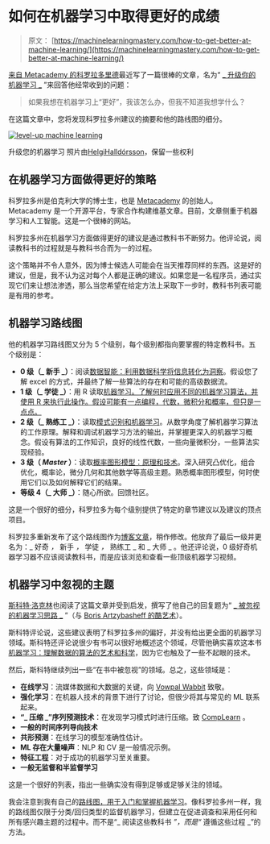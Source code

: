 # 如何在机器学习中取得更好的成绩

> 原文： [https://machinelearningmastery.com/how-to-get-better-at-machine-learning/](https://machinelearningmastery.com/how-to-get-better-at-machine-learning/)

[来自 Metacademy 的科罗拉多里德](http://obphio.us/)最近写了一篇很棒的文章，名为“ [_ 升级你的机器学习 _](http://metacademy.org/roadmaps/cjrd/level-up-your-ml) ”来回答他经常收到的问题：

> 如果我想在机器学习上“更好”，我该怎么办，但我不知道我想学什么？

在这篇文章中，您将发现科罗拉多州建议的摘要和他的路线图的细分。

[![level-up machine learning](img/7ef4d5767c376af4000a99bf27b9654b.jpg)](https://3qeqpr26caki16dnhd19sv6by6v-wpengine.netdna-ssl.com/wp-content/uploads/2014/08/level-up-machine-learning.jpg)

升级您的机器学习
照片由[HelgiHalldórsson](https://www.flickr.com/photos/8058853@N06/4393957264)，保留一些权利

## 在机器学习方面做得更好的策略

科罗拉多州是伯克利大学的博士生，也是 [Metacademy](http://www.metacademy.org/) 的创始人。 Metacademy 是一个开源平台，专家合作构建维基文章。目前，文章侧重于机器学习和人工智能。这是一个很棒的网站。

科罗拉多州在机器学习方面做得更好的建议是通过教科书不断努力。他评论说，阅读教科书的过程就是与教科书合而为一的过程。

这个策略并不令人意外，因为博士候选人可能会在当天推荐同样的东西。这是好的建议，但是，我不认为这对每个人都是正确的建议。如果您是一名程序员，通过实现它们来让想法渗透，那么当您希望在给定方法上采取下一步时，教科书列表可能是有用的参考。

## 机器学习路线图

他的机器学习路线图又分为 5 个级别，每个级别都指向要掌握的特定教科书。五个级别是：

*   **0 级（_ 新手 _）**：阅读[数据智能：利用数据科学将信息转化为洞察](http://www.amazon.com/dp/111866146X?tag=inspiredalgor-20)。假设您了解 excel 的方式，并最终了解一些算法的存在和可能的高级数据流。
*   **1 级（_ 学徒 _）**：用 R 读取[机器学习。了解何时应用不同的机器学习算法，并使用 R 来执行此操作。假设可能有一点编程，代数，微积分和概率，但只是一点点。](http://www.amazon.com/dp/1782162143?tag=inspiredalgor-20)
*   **2 级（_ 熟练工 _）**：读取[模式识别和机器学习](http://www.amazon.com/dp/0387310738?tag=inspiredalgor-20)。从数学角度了解机器学习算法的工作原理。解释和调试机器学习方法的输出，并掌握更深入的机器学习概念。假设有算法的工作知识，良好的线性代数，一些向量微积分，一些算法实现经验。
*   **3 级（ _Master_ ）**：读取[概率图形模型：原理和技术](http://www.amazon.com/dp/0262013193?tag=inspiredalgor-20)。深入研究凸优化，组合优化，概率论，微分几何和其他数学等高级主题。熟悉概率图形模型，何时使用它们以及如何解释它们的结果。
*   **等级 4（_ 大师 _）**：随心所欲。回馈社区。

这是一个很好的细分，科罗拉多为每个级别提供了特定的章节建议以及建议的顶点项目。

科罗拉多重新发布了这个路线图作为[博客文章](http://www.tenleaves.com/paths/machine-learning-level-up)，稍作修改。他放弃了最后一级并更名为：_ 好奇 _，_ 新手 _，_ 学徒 _，_ 熟练工 _ 和 _ 大师 _ 。他还评论说，0 级好奇机器学习器不应该阅读教科书，而是应该浏览和查看一些顶级机器学习视频。

## 机器学习中忽视的主题

[斯科特·洛克林](http://scottlocklin.wordpress.com/about/)也阅读了这篇文章并受到启发，撰写了他自己的回复题为“ [_ 被忽视的机器学习思路 _](https://scottlocklin.wordpress.com/2014/07/22/neglected-machine-learning-ideas/) ”（与 [Boris Artzybasheff 的酷艺术](http://en.wikipedia.org/wiki/Boris_Artzybasheff)）。

斯科特评论说，这些建议表明了科罗拉多州的偏好，并没有给出更全面的机器学习领域。斯科特还评论说很少有书可以很好地概述这个领域，尽管他确实喜欢这本书[机器学习：理解数据的算法的艺术和科学](http://www.amazon.com/dp/1107422221?tag=inspiredalgor-20)，因为它也触及了一些不起眼的技术。

然后，斯科特继续列出一些“在书中被忽视”的领域。总之，这些领域是：

*   **在线学习**：流媒体数据和大数据的关键，向 [Vowpal Wabbit](http://hunch.net/~vw/) 致敬。
*   **强化学习**：在机器人技术的背景下进行了讨论，但很少将其与常见的 ML 联系起来。
*   **“_ 压缩 _”序列预测技术**：在发现学习模式时进行压缩。致 [CompLearn](http://www.complearn.org/) 。
*   **一般的时间序列导向技术**
*   **共形预测**：在线学习的模型准确性估计。
*   **ML 存在大量噪声**：NLP 和 CV 是一般情况示例。
*   **特征工程**：对于成功的机器学习至关重要。
*   **一般无监督和半监督学习**

这是一个很好的列表，指出一些确实没有得到足够或足够关注的领域。

我会注意到我有自己的[路线图，用于入门和掌握机器学习](http://machinelearningmastery.com/machine-learning-roadmap-your-self-study-guide-to-machine-learning/ "Machine Learning Roadmap: Your Self-Study Guide to Machine Learning")。像科罗拉多州一样，我的路线图仅限于分类/回归类型的监督机器学习，但建立在促进调查和采用任何和所有感兴趣主题的过程中。而不是“_ 阅读这些教科书 _”，而是“_ 遵循这些过程 _”的方法。